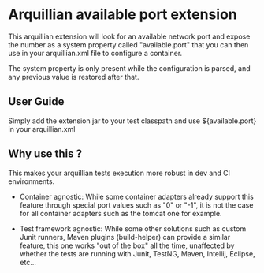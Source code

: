 Arquillian available port extension
===================================
This arquillian extension will look for an available network port and expose the number as a system property
called "available.port" that you can then use in your arquillian.xml file to configure a container.

The system property is only present while the configuration is parsed, and any previous value is restored after that.

User Guide
----------
Simply add the extension jar to your test classpath and use ${available.port} in your arquillian.xml


Why use this ?
--------------

This makes your arquillian tests execution more robust in dev and CI environments.

- Container agnostic:
While some container adapters already support this feature through special port values such as "0" or "-1", it is not the case for all
container adapters such as the tomcat one for example.

- Test framework agnostic:
While some other solutions such as custom Junit runners, Maven plugins (build-helper) can provide a similar feature,
this one works "out of the box" all the time, unaffected by whether the tests are running with Junit, TestNG, Maven, Intellij, Eclipse, etc...
